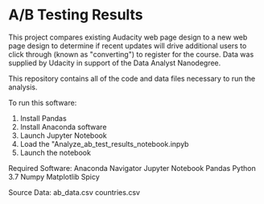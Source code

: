 # A/B Testing Results
This project compares existing Audacity web page design to a new web page design to determine if recent updates will drive additional users to click through (known as "converting") to register for the course.  Data was supplied by Udacity in support of the Data Analyst Nanodegree.

This repository contains all of the code and data files necessary to run the analysis.

To run this software:
1) Install Pandas
2) Install Anaconda software
3) Launch Jupyter Notebook
4) Load the "Analyze_ab_test_results_notebook.inpyb
5) Launch the notebook

Required Software:
Anaconda Navigator
Jupyter Notebook
Pandas
Python 3.7
Numpy
Matplotlib
Spicy

Source Data:
ab_data.csv
countries.csv
